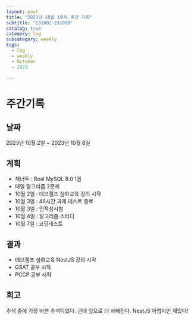 ```yaml
---
layout: post
title: "2023년 10월 1주차 주간 기록"
subtitle: "231002~231008"
catalog: true
category: log
subcategory: weekly
tags:
  - log
  - weekly
  - October
  - 2023

---
```


# 주간기록

## 날짜

2023년 10월 2일 ~ 2023년 10월 8일

## 계획

- 책너두 :  Real MySQL 8.0 1권
- 매일 알고리즘 2문제
- 10월 2일 : 데브캠프 심화교육 강의 시작
- 10월 3일 : 48시간 과제 테스트 종료
- 10월 3일 : 인적성시험
- 10월 4일 : 알고리즘 스터디
- 10월 7일 : 코딩테스트

## 결과

- 데브캠프 심화교육 NestJS 강의 시작
- GSAT 공부 시작
- PCCP 공부 시작

## 회고

추석 중에 가장 바쁜 추석이었다. 근데 앞으로 더 바빠진다. NestJS 어렵지만 재밌다! 